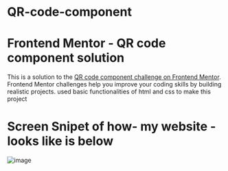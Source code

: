 # QR-code-component
# Frontend Mentor - QR code component solution

This is a solution to the [QR code component challenge on Frontend Mentor](https://www.frontendmentor.io/challenges/qr-code-component-iux_sIO_H). Frontend Mentor challenges help you improve your coding skills by building realistic projects. 
used basic functionalities of html and css to make this project
# Screen Snipet of how- my website -looks like is below 
![image](https://user-images.githubusercontent.com/93939996/151157554-c2c3d0e6-687a-4111-aa46-6cc90c46de1c.png)
